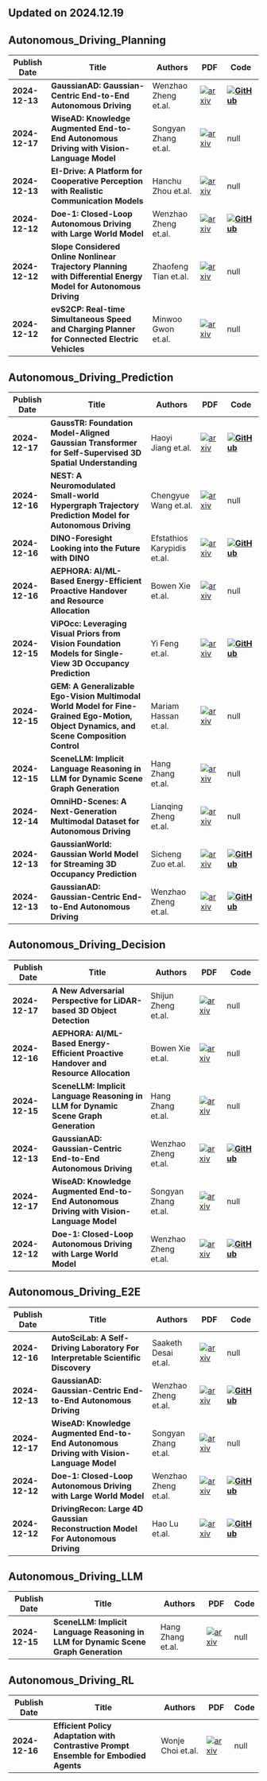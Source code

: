## Updated on 2024.12.19

## Autonomous_Driving_Planning

|Publish Date|Title|Authors|PDF|Code|
|---|---|---|---|---|
|**2024-12-13**|**GaussianAD: Gaussian-Centric End-to-End Autonomous Driving**|Wenzhao Zheng et.al.|[![arxiv](https://img.shields.io/badge/arXiv-2412.10371v1-b31b1b.svg)](http://arxiv.org/abs/2412.10371v1)|**[![GitHub](https://img.shields.io/badge/github-%23121011.svg?style=for-the-badge&logo=github&logoColor=white)](https://github.com/wzzheng/gaussianad)**|
|**2024-12-17**|**WiseAD: Knowledge Augmented End-to-End Autonomous Driving with Vision-Language Model**|Songyan Zhang et.al.|[![arxiv](https://img.shields.io/badge/arXiv-2412.09951v2-b31b1b.svg)](http://arxiv.org/abs/2412.09951v2)|null|
|**2024-12-13**|**EI-Drive: A Platform for Cooperative Perception with Realistic Communication Models**|Hanchu Zhou et.al.|[![arxiv](https://img.shields.io/badge/arXiv-2412.09782v1-b31b1b.svg)](http://arxiv.org/abs/2412.09782v1)|null|
|**2024-12-12**|**Doe-1: Closed-Loop Autonomous Driving with Large World Model**|Wenzhao Zheng et.al.|[![arxiv](https://img.shields.io/badge/arXiv-2412.09627v1-b31b1b.svg)](http://arxiv.org/abs/2412.09627v1)|**[![GitHub](https://img.shields.io/badge/github-%23121011.svg?style=for-the-badge&logo=github&logoColor=white)](https://github.com/wzzheng/doe)**|
|**2024-12-12**|**Slope Considered Online Nonlinear Trajectory Planning with Differential Energy Model for Autonomous Driving**|Zhaofeng Tian et.al.|[![arxiv](https://img.shields.io/badge/arXiv-2412.09424v1-b31b1b.svg)](http://arxiv.org/abs/2412.09424v1)|null|
|**2024-12-12**|**evS2CP: Real-time Simultaneous Speed and Charging Planner for Connected Electric Vehicles**|Minwoo Gwon et.al.|[![arxiv](https://img.shields.io/badge/arXiv-2412.09109v1-b31b1b.svg)](http://arxiv.org/abs/2412.09109v1)|null|

## Autonomous_Driving_Prediction

|Publish Date|Title|Authors|PDF|Code|
|---|---|---|---|---|
|**2024-12-17**|**GaussTR: Foundation Model-Aligned Gaussian Transformer for Self-Supervised 3D Spatial Understanding**|Haoyi Jiang et.al.|[![arxiv](https://img.shields.io/badge/arXiv-2412.13193v1-b31b1b.svg)](http://arxiv.org/abs/2412.13193v1)|**[![GitHub](https://img.shields.io/badge/github-%23121011.svg?style=for-the-badge&logo=github&logoColor=white)](https://github.com/hustvl/gausstr)**|
|**2024-12-16**|**NEST: A Neuromodulated Small-world Hypergraph Trajectory Prediction Model for Autonomous Driving**|Chengyue Wang et.al.|[![arxiv](https://img.shields.io/badge/arXiv-2412.11682v1-b31b1b.svg)](http://arxiv.org/abs/2412.11682v1)|null|
|**2024-12-16**|**DINO-Foresight Looking into the Future with DINO**|Efstathios Karypidis et.al.|[![arxiv](https://img.shields.io/badge/arXiv-2412.11673v1-b31b1b.svg)](http://arxiv.org/abs/2412.11673v1)|**[![GitHub](https://img.shields.io/badge/github-%23121011.svg?style=for-the-badge&logo=github&logoColor=white)](https://github.com/sta8is/dino-foresight)**|
|**2024-12-16**|**AEPHORA: AI/ML-Based Energy-Efficient Proactive Handover and Resource Allocation**|Bowen Xie et.al.|[![arxiv](https://img.shields.io/badge/arXiv-2412.11491v1-b31b1b.svg)](http://arxiv.org/abs/2412.11491v1)|null|
|**2024-12-15**|**ViPOcc: Leveraging Visual Priors from Vision Foundation Models for Single-View 3D Occupancy Prediction**|Yi Feng et.al.|[![arxiv](https://img.shields.io/badge/arXiv-2412.11210v1-b31b1b.svg)](http://arxiv.org/abs/2412.11210v1)|**[![GitHub](https://img.shields.io/badge/github-%23121011.svg?style=for-the-badge&logo=github&logoColor=white)](https://github.com/fengyi233/ViPOcc)**|
|**2024-12-15**|**GEM: A Generalizable Ego-Vision Multimodal World Model for Fine-Grained Ego-Motion, Object Dynamics, and Scene Composition Control**|Mariam Hassan et.al.|[![arxiv](https://img.shields.io/badge/arXiv-2412.11198v1-b31b1b.svg)](http://arxiv.org/abs/2412.11198v1)|null|
|**2024-12-15**|**SceneLLM: Implicit Language Reasoning in LLM for Dynamic Scene Graph Generation**|Hang Zhang et.al.|[![arxiv](https://img.shields.io/badge/arXiv-2412.11026v1-b31b1b.svg)](http://arxiv.org/abs/2412.11026v1)|null|
|**2024-12-14**|**OmniHD-Scenes: A Next-Generation Multimodal Dataset for Autonomous Driving**|Lianqing Zheng et.al.|[![arxiv](https://img.shields.io/badge/arXiv-2412.10734v1-b31b1b.svg)](http://arxiv.org/abs/2412.10734v1)|null|
|**2024-12-13**|**GaussianWorld: Gaussian World Model for Streaming 3D Occupancy Prediction**|Sicheng Zuo et.al.|[![arxiv](https://img.shields.io/badge/arXiv-2412.10373v1-b31b1b.svg)](http://arxiv.org/abs/2412.10373v1)|**[![GitHub](https://img.shields.io/badge/github-%23121011.svg?style=for-the-badge&logo=github&logoColor=white)](https://github.com/zuosc19/gaussianworld)**|
|**2024-12-13**|**GaussianAD: Gaussian-Centric End-to-End Autonomous Driving**|Wenzhao Zheng et.al.|[![arxiv](https://img.shields.io/badge/arXiv-2412.10371v1-b31b1b.svg)](http://arxiv.org/abs/2412.10371v1)|**[![GitHub](https://img.shields.io/badge/github-%23121011.svg?style=for-the-badge&logo=github&logoColor=white)](https://github.com/wzzheng/gaussianad)**|

## Autonomous_Driving_Decision

|Publish Date|Title|Authors|PDF|Code|
|---|---|---|---|---|
|**2024-12-17**|**A New Adversarial Perspective for LiDAR-based 3D Object Detection**|Shijun Zheng et.al.|[![arxiv](https://img.shields.io/badge/arXiv-2412.13017v1-b31b1b.svg)](http://arxiv.org/abs/2412.13017v1)|null|
|**2024-12-16**|**AEPHORA: AI/ML-Based Energy-Efficient Proactive Handover and Resource Allocation**|Bowen Xie et.al.|[![arxiv](https://img.shields.io/badge/arXiv-2412.11491v1-b31b1b.svg)](http://arxiv.org/abs/2412.11491v1)|null|
|**2024-12-15**|**SceneLLM: Implicit Language Reasoning in LLM for Dynamic Scene Graph Generation**|Hang Zhang et.al.|[![arxiv](https://img.shields.io/badge/arXiv-2412.11026v1-b31b1b.svg)](http://arxiv.org/abs/2412.11026v1)|null|
|**2024-12-13**|**GaussianAD: Gaussian-Centric End-to-End Autonomous Driving**|Wenzhao Zheng et.al.|[![arxiv](https://img.shields.io/badge/arXiv-2412.10371v1-b31b1b.svg)](http://arxiv.org/abs/2412.10371v1)|**[![GitHub](https://img.shields.io/badge/github-%23121011.svg?style=for-the-badge&logo=github&logoColor=white)](https://github.com/wzzheng/gaussianad)**|
|**2024-12-17**|**WiseAD: Knowledge Augmented End-to-End Autonomous Driving with Vision-Language Model**|Songyan Zhang et.al.|[![arxiv](https://img.shields.io/badge/arXiv-2412.09951v2-b31b1b.svg)](http://arxiv.org/abs/2412.09951v2)|null|
|**2024-12-12**|**Doe-1: Closed-Loop Autonomous Driving with Large World Model**|Wenzhao Zheng et.al.|[![arxiv](https://img.shields.io/badge/arXiv-2412.09627v1-b31b1b.svg)](http://arxiv.org/abs/2412.09627v1)|**[![GitHub](https://img.shields.io/badge/github-%23121011.svg?style=for-the-badge&logo=github&logoColor=white)](https://github.com/wzzheng/doe)**|

## Autonomous_Driving_E2E

|Publish Date|Title|Authors|PDF|Code|
|---|---|---|---|---|
|**2024-12-16**|**AutoSciLab: A Self-Driving Laboratory For Interpretable Scientific Discovery**|Saaketh Desai et.al.|[![arxiv](https://img.shields.io/badge/arXiv-2412.12347v1-b31b1b.svg)](http://arxiv.org/abs/2412.12347v1)|null|
|**2024-12-13**|**GaussianAD: Gaussian-Centric End-to-End Autonomous Driving**|Wenzhao Zheng et.al.|[![arxiv](https://img.shields.io/badge/arXiv-2412.10371v1-b31b1b.svg)](http://arxiv.org/abs/2412.10371v1)|**[![GitHub](https://img.shields.io/badge/github-%23121011.svg?style=for-the-badge&logo=github&logoColor=white)](https://github.com/wzzheng/gaussianad)**|
|**2024-12-17**|**WiseAD: Knowledge Augmented End-to-End Autonomous Driving with Vision-Language Model**|Songyan Zhang et.al.|[![arxiv](https://img.shields.io/badge/arXiv-2412.09951v2-b31b1b.svg)](http://arxiv.org/abs/2412.09951v2)|null|
|**2024-12-12**|**Doe-1: Closed-Loop Autonomous Driving with Large World Model**|Wenzhao Zheng et.al.|[![arxiv](https://img.shields.io/badge/arXiv-2412.09627v1-b31b1b.svg)](http://arxiv.org/abs/2412.09627v1)|**[![GitHub](https://img.shields.io/badge/github-%23121011.svg?style=for-the-badge&logo=github&logoColor=white)](https://github.com/wzzheng/doe)**|
|**2024-12-12**|**DrivingRecon: Large 4D Gaussian Reconstruction Model For Autonomous Driving**|Hao Lu et.al.|[![arxiv](https://img.shields.io/badge/arXiv-2412.09043v1-b31b1b.svg)](http://arxiv.org/abs/2412.09043v1)|**[![GitHub](https://img.shields.io/badge/github-%23121011.svg?style=for-the-badge&logo=github&logoColor=white)](https://github.com/envision-research/driverecon)**|

## Autonomous_Driving_LLM

|Publish Date|Title|Authors|PDF|Code|
|---|---|---|---|---|
|**2024-12-15**|**SceneLLM: Implicit Language Reasoning in LLM for Dynamic Scene Graph Generation**|Hang Zhang et.al.|[![arxiv](https://img.shields.io/badge/arXiv-2412.11026v1-b31b1b.svg)](http://arxiv.org/abs/2412.11026v1)|null|

## Autonomous_Driving_RL

|Publish Date|Title|Authors|PDF|Code|
|---|---|---|---|---|
|**2024-12-16**|**Efficient Policy Adaptation with Contrastive Prompt Ensemble for Embodied Agents**|Wonje Choi et.al.|[![arxiv](https://img.shields.io/badge/arXiv-2412.11484v1-b31b1b.svg)](http://arxiv.org/abs/2412.11484v1)|null|

